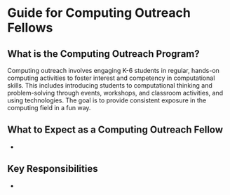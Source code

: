 # Guide for Computing Outreach Fellows

## What is the Computing Outreach Program?

Computing outreach involves engaging K-6 students in regular, hands-on computing activities to foster interest and competency in computational skills. This includes introducing students to computational thinking and problem-solving through events, workshops, and classroom activities, and using technologies. The goal is to provide consistent exposure in the computing field in a fun way.

## What to Expect as a Computing Outreach Fellow

-

## Key Responsibilities

-
